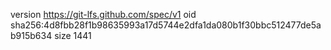 version https://git-lfs.github.com/spec/v1
oid sha256:4d8fbb28f1b98635993a17d5744e2dfa1da080b1f30bbc512477de5ab915b634
size 1441
